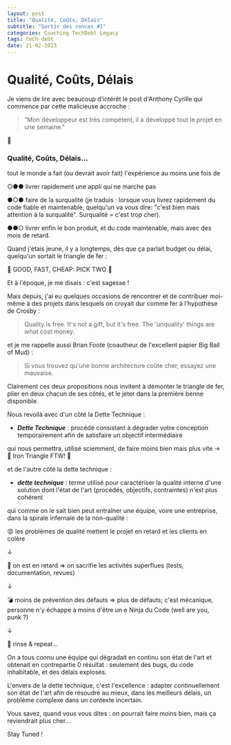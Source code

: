 ```yaml
---
layout: post
title: "Qualité, Coûts, Délais"
subtitle: "Sortir des ronces #1"
categories: Coaching TechDebt Legacy
tags: tech-debt
date: 21-02-2023
---
```

# Qualité, Coûts, Délais

Je viens de lire avec beaucoup d'intérêt le post d'Anthony Cyrille qui commence par cette malicieuse accroche :

> "Mon développeur est très compétent, il a développé tout le projet en une semaine."

👀
<!--more-->

### Qualité, Coûts, Délais…

tout le monde a fait (ou devrait avoir fait) l'expérience au moins une fois de

○●● livrer rapidement une appli qui ne marche pas

●○● faire de la surqualité (je traduis : lorsque vous livrez rapidement du code fiable et maintenable, quelqu'un va vous dire: "c'est bien mais attention à la surqualité". Surqualité = c'est trop cher).

●●○ livrer enfin le bon produit, et du code maintenable, mais avec des mois de retard.

Quand j'étais jeune, il y a longtemps, dès que ça parlait budget ou délai, quelqu'un sortait le triangle de fer :

 🔺 GOOD, FAST, CHEAP: PICK TWO 🔻

Et à l'époque, je me disais : c'est sagesse !

Mais depuis, j'ai eu quelques occasions de rencontrer et de contribuer moi-même à des projets dans lesquels on croyait dur comme fer à l'hypothèse de Crosby :

> Quality is free. It's not a gift, but it's free. The 'unquality' things are what cost money.

et je me rappelle aussi Brian Foote (coautheur de l'excellent papier Big Ball of Mud) :

>  Si vous trouvez qu'une bonne architecture coûte cher, essayez une mauvaise.

Clairement ces deux propositions nous invitent à démonter le triangle de fer, plier en deux chacun de ses côtés, et le jeter dans la première benne disponible.

Nous revoilà avec d'un côté la Dette Technique :

* __*Dette Technique*__ : procédé consistant à dégrader votre conception temporairement afin de satisfaire un objectif intermédiaire

qui nous permettra, utilisé sciemment, de faire moins bien mais plus vite → 🔻 Iron Triangle FTW! 🔺

et de l'autre côté la dette technique :

* __*dette technique*__ : terme utilisé pour caractériser la qualité interne d'une solution dont l'état de l'art (procédés, objectifs, contraintes) n'est plus cohérent

qui comme on le sait bien peut entraîner une équipe, voire une entreprise, dans la spirale infernale de la non-qualité :

😡 les problèmes de qualité mettent le projet en retard et les clients en colère

 ↓

🤷 on est en retard ⇒ on sacrifie les activités superflues (tests, documentation, revues)

 ↓

💣 moins de prévention des défauts ⇒ plus de défauts; c'est mécanique, personne n'y échappe à moins d'être un∙e Ninja du Code (well are you, punk ?)

 ↓

🔁 rinse & repeat…

On a tous connu une équipe qui dégradait en continu son état de l'art et obtenait en contrepartie 0 résultat : seulement des bugs, du code inhabitable, et des délais explosés.

L'envers de la dette technique, c'est l'excellence : adapter continuellement son état de l'art afin de résoudre au mieux, dans les meilleurs délais, un problème complexe dans un contexte incertain.

Vous savez, quand vous vous dites : on pourrait faire moins bien, mais ça reviendrait plus cher…

Stay Tuned !
